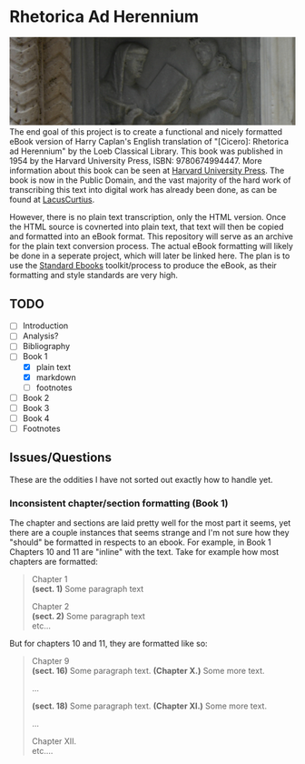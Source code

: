 # Rhetorica Ad Herennium
![retorica](sources/banner.png)
The end goal of this project is to create a functional and nicely formatted eBook version of Harry Caplan's English translation of "[Cicero]: Rhetorica ad Herennium" by the Loeb Classical Library. This book was published in 1954 by the Harvard University Press, ISBN: 9780674994447. More information about this book can be seen at [Harvard University Press](https://www.hup.harvard.edu/books/9780674994447). The book is now in the Public Domain, and the vast majority of the hard work of transcribing this text into digital work has already been done, as can be found at [LacusCurtius](https://penelope.uchicago.edu/Thayer/E/Roman/Texts/Rhetorica_ad_Herennium/home.html).

However, there is no plain text transcription, only the HTML version. Once the HTML source is covnerted into plain text, that text will then be copied and formatted into an eBook format. This repository will serve as an archive for the plain text conversion process. The actual eBook formatting will likely be done in a seperate project, which will later be linked here. The plan is to use the [Standard Ebooks](https://standardebooks.org/contribute/producers) toolkit/process to produce the eBook, as their formatting and style standards are very high.

## TODO
- [ ] Introduction
- [ ] Analysis?
- [ ] Bibliography
- [ ] Book 1
    - [x] plain text
    - [x] markdown
    - [ ] footnotes
- [ ] Book 2
- [ ] Book 3
- [ ] Book 4
- [ ] Footnotes

## Issues/Questions
These are the oddities I have not sorted out exactly how to handle yet.

### Inconsistent chapter/section formatting (Book 1)
The chapter and sections are laid pretty well for the most part it seems, yet there are a couple instances that seems strange and I'm not sure how they "should" be formatted in respects to an ebook. For example, in Book 1 Chapters 10 and 11 are "inline" with the text. Take for example how most chapters are formatted:
>Chapter 1  
>**(sect. 1)** Some paragraph text
>
>Chapter 2  
>**(sect. 2)** Some paragraph text  
> etc...

But for chapters 10 and 11, they are formatted like so:
>Chapter 9  
>**(sect. 16)** Some paragraph text. **(Chapter X.)** Some more text.
>
>...
>
>**(sect. 18)** Some paragraph text. **(Chapter XI.)** Some more text.
>
> ...
>
>Chapter XII.  
>etc....
